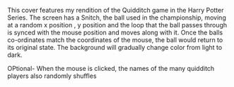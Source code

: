 This cover features my rendition of the Quidditch game in the Harry Potter Series. The screen has a Snitch, the ball used in the championship, moving at  a random x position , y position and the loop that the ball passes through is synced with the mouse position and moves along with it. Once the balls co-ordinates match the coordinates of the mouse, the ball would return to its original state. The background will gradually change color from light to dark.    


OPtional- When the mouse is clicked, the names of the many quidditch players also randomly shuffles 